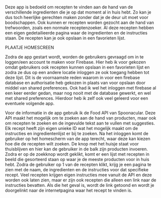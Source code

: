 Deze app is bedoeld om recepten te vinden aan de hand van de verschillende ingredienten die je op dat moment al in huis hebt. Zo kan je dus toch heerlijke gerechten maken zonder dat je de deur uit moet voor boodschappen. Ook kunnen er recepten worden gezocht aan de hand van trefwoorden, zoals een normale receptenzoeker. Al deze recepten hebben een eigen gedetailieerde pagina waar de ingredienten en de instructies staan. De recepten kan je ook opslaan in een favorieten lijst.

PLAATJE HOMESCREEN

Zodra de app gestart wordt, worden de gebruikers gevraagd om in te loggen/een account te maken voor Firebase. Hier heb ik voor gekozen omdat gebruikers ook recepten kunnen opslaan in een favorieten lijst en zodra ze dus op een andere locatie inloggen ze ook toegang hebben tot deze lijst. Dit is de voornaamste reden waarom in voor een firebase database en authorisatie heb gekozen in plaats van voor opslaan door middel van shared preferences. Ook had ik wel het inloggen met firebase al een keer eerder gedan, maar nog nooit met de database gewerkt, en wel met shared preferences. Hierdoor heb ik zelf ook veel geleerd voor een eventuele volgende app.

Voor de informatie in de app gebruik ik de Food API van Spoonacular. Deze API maakt het mogelijk om te zoeken aan de hand van producten, maar ook om recepten te zoeken en de ingevulde tekst aan te vullen met suggesties. Elk recept heeft zijn eigen unieke ID wat het mogelijk maakt om de instructies en ingredientenlijst er bij te zoeken.
Na het inloggen komt de gebruiker op het homescherm van de app terecht, waar deze kan kiezen hoe die de recepten wilt zoeken. De knop met het huisje staat voor thuisblijven en hier kan de gebruiker in de balk zijn producten invoeren. Zodra er op de zoekknop wordt geklikt, komt er een lijst met recepten in beeld die gesorteerd staan op waar je de meeste producten voor in huis hebt.
Zodra de gebruiker op 1 van de recepten klikt, krijg je een pagina te zien met de naam, de ingredienten en de instructies voor dat specifieke recept. Veel recepten krijgen eigen instructies mee vanuit de API en deze worden ook laten zien, maar er zijn ook recepten die alleen een link naar de instructies bevatten. Als die het geval is, wordt de link getoond en wordt je doorgelinkt naar de internetpagina waar het recept te vinden is.